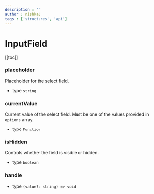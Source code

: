 ```yaml
---
description : ''
author : nishkal
tags : ['structures', 'api']
---
```


# InputField

[[toc]]

### placeholder
Placeholder for the select field.
* type `string`

### currentValue
Current value of the select field. Must be one of the values provided in `options` array.
* type `Function`

### isHidden
Controls whether the field is visible or hidden.
* type `boolean`

### handle
* type `(value?: string) => void`